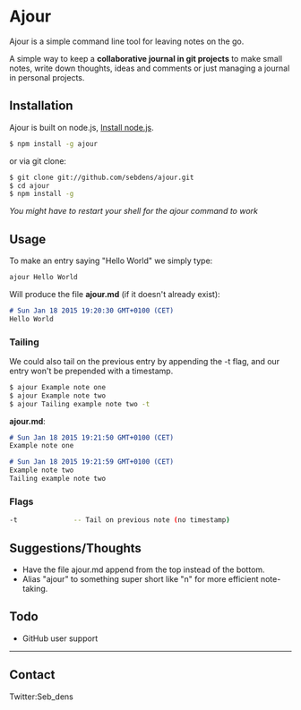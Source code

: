 # Ajour
Ajour is a simple command line tool for leaving notes on the go.

A simple way to keep a **collaborative journal in git projects** to make small notes, write down thoughts, ideas and comments or just managing a journal in personal projects.

## Installation
Ajour is built on node.js, [Install node.js](http://nodejs.org/download/).

```bash
$ npm install -g ajour
```

or via git clone:
```bash
$ git clone git://github.com/sebdens/ajour.git
$ cd ajour
$ npm install -g
```

*You might have to restart your shell for the ajour command to work*

## Usage
To make an entry saying "Hello World" we simply type:
```bash
ajour Hello World
```

Will produce the file **ajour.md** (if it doesn't already exist):
```markdown
# Sun Jan 18 2015 19:20:30 GMT+0100 (CET)
Hello World
```

### Tailing
We could also tail on the previous entry by appending the -t flag, and our entry won't be prepended with a timestamp.

```bash
$ ajour Example note one
$ ajour Example note two
$ ajour Tailing example note two -t
```

**ajour.md**:
```markdown
# Sun Jan 18 2015 19:21:50 GMT+0100 (CET)
Example note one

# Sun Jan 18 2015 19:21:59 GMT+0100 (CET)
Example note two
Tailing example note two
```


### Flags
```bash
-t 				-- Tail on previous note (no timestamp)
```

## Suggestions/Thoughts
- Have the file ajour.md append from the top instead of the bottom.
- Alias "ajour" to something super short like "n" for more efficient note-taking.

## Todo
- GitHub user support


---

## Contact
Twitter:Seb_dens
